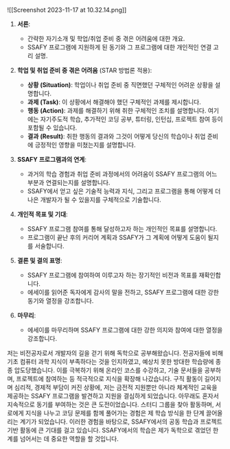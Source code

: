 ![[Screenshot 2023-11-17 at 10.32.14.png]]
1. **서론**:
   - 간략한 자기소개 및 학업/취업 준비 중 겪은 어려움에 대한 개요.
   - SSAFY 프로그램에 지원하게 된 동기와 그 프로그램에 대한 개인적인 연결 고리 설명.

2. **학업 및 취업 준비 중 겪은 어려움** (STAR 방법론 적용):
   - **상황 (Situation)**: 학업이나 취업 준비 중 직면했던 구체적인 어려운 상황을 설명합니다.
   - **과제 (Task)**: 이 상황에서 해결해야 했던 구체적인 과제를 제시합니다.
   - **행동 (Action)**: 과제를 해결하기 위해 취한 구체적인 조치를 설명합니다. 여기에는 자기주도적 학습, 추가적인 코딩 공부, 튜터링, 인턴십, 프로젝트 참여 등이 포함될 수 있습니다.
   - **결과 (Result)**: 취한 행동의 결과와 그것이 어떻게 당신의 학습이나 취업 준비에 긍정적인 영향을 미쳤는지를 설명합니다.

3. **SSAFY 프로그램과의 연계**:
   - 과거의 학습 경험과 취업 준비 과정에서의 어려움이 SSAFY 프로그램의 어느 부분과 연결되는지를 설명합니다.
   - SSAFY에서 얻고 싶은 기술적 능력과 지식, 그리고 프로그램을 통해 어떻게 더 나은 개발자가 될 수 있을지를 구체적으로 기술합니다.

4. **개인적 목표 및 기대**:
   - SSAFY 프로그램 참여를 통해 달성하고자 하는 개인적인 목표를 설명합니다.
   - 프로그램이 끝난 후의 커리어 계획과 SSAFY가 그 계획에 어떻게 도움이 될지를 서술합니다.

5. **결론 및 결의 표명**:
   - SSAFY 프로그램에 참여하여 이루고자 하는 장기적인 비전과 목표를 재확인합니다.
   - 에세이를 읽어준 독자에게 감사의 말을 전하고, SSAFY 프로그램에 대한 강한 동기와 열정을 강조합니다.

1. **마무리**:
   - 에세이를 마무리하며 SSAFY 프로그램에 대한 강한 의지와 참여에 대한 열정을 강조합니다.



저는 비전공자로서 개발자의 길을 걷기 위해 독학으로 공부해왔습니다. 전공자들에 비해 기초 컴퓨터 과학 지식이 부족하다는 것을 인지하였고, 예상치 못한 방대한 학습량에 종종 압도당했습니다. 이를 극복하기 위해 온라인 코스를 수강하고, 기술 문서들을 공부하며, 프로젝트에 참여하는 등 적극적으로 지식을 확장해 나갔습니다. 구직 활동이 길어지며 심리적, 경제적 부담이 커진 상황에, 저는 금전적 지원뿐만 아니라 체계적인 교육을 제공하는 SSAFY 프로그램을 발견하고 지원을 결심하게 되었습니다. 아무래도 혼자서 지속적으로 동기를 부여하는 것은 큰 도전이었습니다. 스터디 그룹을 찾아 활동하며, 서로에게 지식을 나누고 코딩 문제를 함께 풀어가는 경험은 제 학습 방식을 한 단계 끌어올리는 계기가 되었습니다. 이러한 경험을 바탕으로, SSAFY에서의 공동 학습과 프로젝트 기반 활동에 큰 기대를 걸고 있습니다. SSAFY에서의 학습은 제가 독학으로 겪었던 한계를 넘어서는 데 중요한 역할을 할 것입니다.